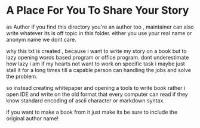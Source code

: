 # A Place For You To Share Your Story 

as Author if you find this directory you're an author too , maintainer can also write whatever its is off topic in this folder. either you use your real name or anonym name we dont care.

why this txt is created , because i want to write my story on a book but to lazy opening words based program or office program.
dont underestimate how lazy i am if my hearts not want to work on specific task i maybe just stall it for a long times till a capable person can handling the jobs and solve the problem.

so instead creating whitepaper and opening a tools to write book rather 
i open IDE and write on the old format that every computer can read if they know
standard encoding of ascii character or markdown syntax.

if you want to make a book from it just make its be sure to include the original author name!